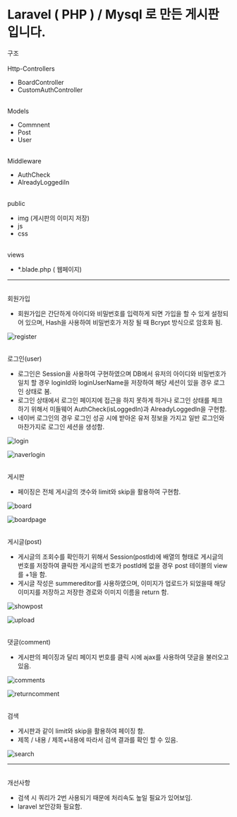 # Laravel ( PHP ) / Mysql 로 만든 게시판 입니다.

구조
<br>
<br>Http-Controllers
 - BoardController
 - CustomAuthController
 
<br>Models
 - Commnent
 - Post 
 - User

<br>Middleware
 - AuthCheck
 - AlreadyLoggediIn
 
<br>public
 - img (게시판의 이미지 저장)
 - js 
 - css
 
<br>views
 - *.blade.php ( 웹페이지)
 
------------------------------------------------------------------------------------------------------------------
<br>회원가입
 - 회원가입은 간단하게 아이디와 비밀번호를 입력하게 되면 가입을 할 수 있게 설정되어 있으며, Hash을 사용하여 비밀번호가 저장 될 때 Bcrypt 방식으로 암호화 됨.<br>
 
 ![register](https://user-images.githubusercontent.com/82531576/179512720-80fcbe20-89e8-4cd3-b912-976b8e35cc8f.PNG)

<br>로그인(user)
 - 로그인은 Session을 사용하여 구현하였으며 DB에서 유저의 아이디와 비밀번호가 일치 할 경우 loginId와 loginUserName을 저장하여 해당 세션이 있을 경우 로그인 상태로 봄.<br>
 - 로그인 상태에서 로그인 페이지에 접근을 하지 못하게 하거나 로그인 상태를 체크 하기 위해서 미들웨어 AuthCheck(isLoggedIn)과 AlreadyLoggedIn을 구현함.
 - 네이버 로그인의 경우 로그인 성공 시에 받아온 유저 정보을 가지고 일반 로그인와 마찬가지로 로그인 세션을 생성함.
 
 ![login](https://user-images.githubusercontent.com/82531576/179512880-9fc1e43f-e4fb-400e-a44f-8ff3c36c6046.PNG)
 
 ![naverlogin](https://user-images.githubusercontent.com/82531576/179513172-5917bfff-36da-4e27-a894-de35547c34fb.PNG)

<br>게시판
 - 페이징은 전체 게시글의 갯수와 limit와 skip을 활용하여 구현함.
 
 ![board](https://user-images.githubusercontent.com/82531576/179512916-0c1f44eb-1776-4edb-9f87-94d206a0170b.PNG)

 ![boardpage](https://user-images.githubusercontent.com/82531576/179512962-5e035909-c0fc-4d2d-8aa3-a2317d263985.PNG)

<br>게시글(post)
 - 게시글의 조회수를 확인하기 위해서 Session(postId)에 배열의 형태로 게시글의 번호를 저장하여 클릭한 게시글의 번호가 postId에 없을 경우 post 테이블의 view를 +1을 함.
 - 게시글 작성은 summereditor를 사용하였으며, 이미지가 업로드가 되었을때 해당 이미지를 저장하고 저장한 경로와 이미지 이름을 return 함.
 
 ![showpost](https://user-images.githubusercontent.com/82531576/179513243-3d4cd181-41ec-4ee6-a78d-1535c43e2db2.PNG)
 
 ![upload](https://user-images.githubusercontent.com/82531576/179513276-fac058bc-e2e7-4d5f-b09a-a7c485f51e44.PNG)

<br>댓글(comment)
 - 게시판의 페이징과 달리 페이지 번호를 클릭 시에 ajax를 사용하여 댓글을 불러오고 있음.
 
 ![comments](https://user-images.githubusercontent.com/82531576/179513424-6e3d172d-71cc-42f5-87ac-c58800ce06f5.PNG)
 
 ![returncomment](https://user-images.githubusercontent.com/82531576/179513520-a331599d-aab9-4c42-994c-7a963b960f69.PNG)

<br>검색
 - 게시판과 같이 limit와 skip을 활용하여 페이징 함.
 - 제목 / 내용 / 제목+내용에 따라서 검색 결과를 확인 할 수 있음.

![search](https://user-images.githubusercontent.com/82531576/179513772-6e119004-44ca-48fb-a0d3-77e75ff30bc8.PNG)

------------------------------------------------------------------------------------------------------------------------
<br>개선사항
 - 검색 시 쿼리가 2번 사용되기 때문에 처리속도 높일 필요가 있어보임.
 - laravel 보안강화 필요함.
